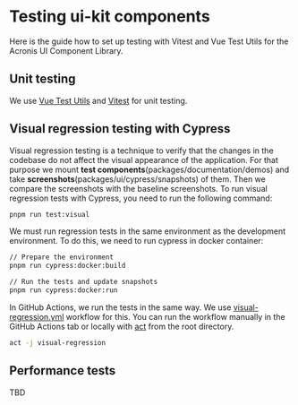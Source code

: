 # Testing ui-kit components

Here is the guide how to set up testing with Vitest and Vue Test Utils for the Acronis UI Component Library.

## Unit testing

We use [Vue Test Utils](https://vue-test-utils.vuejs.org/) and [Vitest](https://vitest.dev) for unit testing.

## Visual regression testing with Cypress

Visual regression testing is a technique to verify that the changes in the codebase
do not affect the visual appearance of the application.
For that purpose we mount **test components**(packages/documentation/demos) 
and take **screenshots**(packages/ui/cypress/snapshots) of them.
Then we compare the screenshots with the baseline screenshots.
To run visual regression tests with Cypress, you need to run the following command:

```bash
pnpm run test:visual
```

We must run regression tests in the same environment as the development environment. 
To do this, we need to run cypress in docker container:

```bash
// Prepare the environment
pnpm run cypress:docker:build

// Run the tests and update snapshots
pnpm run cypress:docker:run
```

In GitHub Actions, we run the tests in the same way.
We use [visual-regression.yml](../../../.github/workflows/visual-regression.yml) workflow for this.
You can run the workflow manually in the GitHub Actions tab 
or locally with [act](https://nektosact.com/) from the root directory.

```bash
act -j visual-regression
```

## Performance tests

TBD

